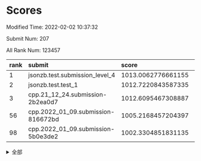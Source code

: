 # Scores

Modified Time: 2022-02-02 10:37:32

Submit Num: 207

All Rank Num: 123457

| rank |               submit               |       score        |       sigma        | pk_num |
| :--- | :--------------------------------- | :----------------- | :----------------- | :----- |
| 1    | jsonzb.test.submission_level_4     | 1013.0062776661155 | 0.8034545914543314 | 2388   |
| 2    | jsonzb.test.test_1                 | 1012.7220843587335 | 0.814144409557827  | 2388   |
| 3    | cpp.21_12_24.submission-2b2ea0d7   | 1012.6095467308887 | 0.8010582580532893 | 2386   |
| 56   | cpp.2022_01_09.submission-816672bd | 1005.2168457204397 | 0.7144195724226339 | 2389   |
| 98   | cpp.2022_01_09.submission-5b0e3de2 | 1002.3304851831135 | 0.7189091442302099 | 2383   |


<details>
<summary>全部</summary>

| rank |                 submit                 |       score        |       sigma        | pk_num |
| :--- | :------------------------------------- | :----------------- | :----------------- | :----- |
| 1    | jsonzb.test.submission_level_4         | 1013.0062776661155 | 0.8034545914543314 | 2388   |
| 2    | jsonzb.test.test_1                     | 1012.7220843587335 | 0.814144409557827  | 2388   |
| 3    | cpp.21_12_24.submission-2b2ea0d7       | 1012.6095467308887 | 0.8010582580532893 | 2386   |
| 4    | gobigger.level_3.submission_level_3_17 | 1011.4676940859031 | 0.7764644880956316 | 2383   |
| 5    | gobigger.level_3.submission_level_3_43 | 1011.3004183331163 | 0.8004485750486121 | 2384   |
| 6    | gobigger.level_3.submission_level_3_35 | 1010.9980649747774 | 0.7750535384241567 | 2388   |
| 7    | gobigger.level_3.submission_level_3_34 | 1010.8516668427287 | 0.7928054621322576 | 2391   |
| 8    | gobigger.level_3.submission_level_3_32 | 1010.8236109738095 | 0.7473902068750077 | 2388   |
| 9    | gobigger.level_3.submission_level_3_24 | 1010.7916970473724 | 0.7596081072736782 | 2381   |
| 10   | gobigger.level_3.submission_level_3_5  | 1010.7312129091828 | 0.7640560044049641 | 2386   |
| 11   | gobigger.level_3.submission_level_3_0  | 1010.6824333730306 | 0.7734807092287117 | 2390   |
| 12   | gobigger.level_3.submission_level_3_31 | 1010.6684596531873 | 0.7572687175262273 | 2389   |
| 13   | gobigger.level_3.submission_level_3_7  | 1010.6270064654136 | 0.7597146384634903 | 2385   |
| 14   | gobigger.level_3.submission_level_3_27 | 1010.6116345600007 | 0.7647832245905618 | 2388   |
| 15   | gobigger.level_3.submission_level_3_16 | 1010.5767925782235 | 0.7788452198245559 | 2382   |
| 16   | gobigger.level_3.submission_level_3_44 | 1010.5554975783587 | 0.7562857219035711 | 2389   |
| 17   | gobigger.level_3.submission_level_3_40 | 1010.4359054155804 | 0.746559180934651  | 2386   |
| 18   | gobigger.level_3.submission_level_3_18 | 1010.3362054550956 | 0.7545974565757043 | 2383   |
| 19   | gobigger.level_3.submission_level_3_20 | 1010.3206923579162 | 0.7473778218163147 | 2387   |
| 20   | gobigger.level_3.submission_level_3_49 | 1010.2730621401097 | 0.7657681721786297 | 2384   |
| 21   | gobigger.level_3.submission_level_3_37 | 1010.2624549924462 | 0.7528702076174619 | 2382   |
| 22   | gobigger.level_3.submission_level_3_22 | 1010.220595969213  | 0.7558081725449664 | 2390   |
| 23   | gobigger.level_3.submission_level_3_28 | 1010.2168912309838 | 0.7584938228878546 | 2386   |
| 24   | gobigger.level_3.submission_level_3_9  | 1010.0923828677012 | 0.7830279745421114 | 2388   |
| 25   | gobigger.level_3.submission_level_3_3  | 1010.0702769880943 | 0.7470115936822058 | 2391   |
| 26   | gobigger.level_3.submission_level_3_41 | 1010.0685774375388 | 0.7566376322825678 | 2390   |
| 27   | gobigger.level_3.submission_level_3_23 | 1010.0258489065814 | 0.751908662260745  | 2382   |
| 28   | gobigger.level_3.submission_level_3_13 | 1009.9750752304641 | 0.7366092164923506 | 2383   |
| 29   | gobigger.level_3.submission_level_3_39 | 1009.9651277600284 | 0.7455323967439876 | 2386   |
| 30   | gobigger.level_3.submission_level_3_30 | 1009.9614625374711 | 0.7692381978456447 | 2389   |
| 31   | gobigger.level_3.submission_level_3_2  | 1009.8118024629902 | 0.758187183073466  | 2385   |
| 32   | gobigger.level_3.submission_level_3_33 | 1009.6948145921482 | 0.7465645533053468 | 2384   |
| 33   | gobigger.level_3.submission_level_3_29 | 1009.571657313331  | 0.737721012048945  | 2381   |
| 34   | gobigger.level_3.submission_level_3_25 | 1009.5699278485818 | 0.7725990199403148 | 2391   |
| 35   | gobigger.level_3.submission_level_3_47 | 1009.5046905429463 | 0.7417880336304311 | 2389   |
| 36   | gobigger.level_3.submission_level_3_42 | 1009.4703428760977 | 0.7698265810882318 | 2384   |
| 37   | gobigger.level_3.submission_level_3_19 | 1009.4648219998036 | 0.7379052345392617 | 2383   |
| 38   | gobigger.level_3.submission_level_3_36 | 1009.3946842413023 | 0.7418301288556385 | 2385   |
| 39   | gobigger.level_3.submission_level_3_10 | 1009.3833423281442 | 0.747631420307299  | 2388   |
| 40   | gobigger.level_3.submission_level_3_4  | 1009.3016680922198 | 0.7433571432109818 | 2392   |
| 41   | gobigger.level_3.submission_level_3_26 | 1009.293473120752  | 0.751845399062835  | 2386   |
| 42   | gobigger.level_3.submission_level_3_45 | 1009.2232930361714 | 0.7533587350543247 | 2388   |
| 43   | gobigger.level_3.submission_level_3_21 | 1009.2107838227807 | 0.7454223225286837 | 2381   |
| 44   | gobigger.level_3.submission_level_3_15 | 1009.1853692180819 | 0.7588310049603423 | 2386   |
| 45   | gobigger.level_3.submission_level_3_11 | 1009.0615317643986 | 0.7475423227812152 | 2389   |
| 46   | gobigger.level_3.submission_level_3_46 | 1009.0552218025668 | 0.7607826860533773 | 2388   |
| 47   | gobigger.level_3.submission_level_3_38 | 1008.9679788335711 | 0.7474894436092536 | 2383   |
| 48   | gobigger.level_3.submission_level_3_8  | 1008.9522099789993 | 0.7533460556579991 | 2388   |
| 49   | gobigger.level_3.submission_level_3_1  | 1008.9220391948458 | 0.7457870396719307 | 2386   |
| 50   | gobigger.level_3.submission_level_3_48 | 1008.8943829080317 | 0.744739085812668  | 2386   |
| 51   | gobigger.level_3.submission_level_3_14 | 1008.8306415858926 | 0.7454139731597449 | 2389   |
| 52   | gobigger.level_3.submission_level_3_6  | 1008.2170311264612 | 0.7190499995523639 | 2385   |
| 53   | gobigger.level_3.submission_level_3_12 | 1007.3067047133098 | 0.7336929783983835 | 2387   |
| 54   | gobigger.level_1.submission_level_1_36 | 1005.4244380206467 | 0.7179161694195627 | 2389   |
| 55   | gobigger.level_1.submission_level_1_16 | 1005.357261596801  | 0.7361065951346296 | 2383   |
| 56   | cpp.2022_01_09.submission-816672bd     | 1005.2168457204397 | 0.7144195724226339 | 2389   |
| 57   | gobigger.level_1.submission_level_1_40 | 1004.6554200987907 | 0.7276045524289781 | 2380   |
| 58   | gobigger.level_1.submission_level_1_27 | 1004.604269100386  | 0.7238411914978087 | 2385   |
| 59   | gobigger.level_1.submission_level_1_10 | 1004.1802292839899 | 0.7086992269992253 | 2380   |
| 60   | gobigger.level_1.submission_level_1_1  | 1004.1671654427088 | 0.7105258077663935 | 2383   |
| 61   | gobigger.level_1.submission_level_1_35 | 1004.1370602020036 | 0.7243721021512235 | 2386   |
| 62   | gobigger.level_1.submission_level_1_38 | 1004.0915271662135 | 0.7115674147149973 | 2385   |
| 63   | gobigger.level_1.submission_level_1_20 | 1003.9761523581293 | 0.7029336121692371 | 2385   |
| 64   | gobigger.level_1.submission_level_1_5  | 1003.9329003765172 | 0.7117237797286684 | 2385   |
| 65   | gobigger.level_1.submission_level_1_25 | 1003.891211874494  | 0.7281249191016776 | 2391   |
| 66   | gobigger.level_1.submission_level_1_19 | 1003.8813110072208 | 0.7224233386230826 | 2384   |
| 67   | gobigger.level_1.submission_level_1_18 | 1003.8500664542383 | 0.7167762008127406 | 2390   |
| 68   | gobigger.level_1.submission_level_1_22 | 1003.8247721946743 | 0.7112063526238427 | 2393   |
| 69   | gobigger.level_1.submission_level_1_12 | 1003.7578229193465 | 0.7186556042879718 | 2386   |
| 70   | gobigger.level_1.submission_level_1_23 | 1003.7523825222161 | 0.7175770144349874 | 2381   |
| 71   | gobigger.level_1.submission_level_1_21 | 1003.7455688117116 | 0.7212453229152918 | 2383   |
| 72   | gobigger.level_1.submission_level_1_31 | 1003.7450379342969 | 0.7102069531464907 | 2384   |
| 73   | gobigger.level_1.submission_level_1_43 | 1003.5808883477813 | 0.7148085113866353 | 2386   |
| 74   | gobigger.level_1.submission_level_1_24 | 1003.5655063368548 | 0.7176178377916586 | 2385   |
| 75   | gobigger.level_1.submission_level_1_39 | 1003.539371742781  | 0.7120362082243243 | 2387   |
| 76   | gobigger.level_1.submission_level_1_26 | 1003.4916037523243 | 0.719402073157642  | 2386   |
| 77   | gobigger.level_1.submission_level_1_42 | 1003.4315930065337 | 0.7080937867454565 | 2387   |
| 78   | gobigger.level_1.submission_level_1_46 | 1003.415600574698  | 0.71818944784411   | 2392   |
| 79   | gobigger.level_1.submission_level_1_13 | 1003.3657693334635 | 0.7127220185266886 | 2385   |
| 80   | gobigger.level_1.submission_level_1_15 | 1003.3399957586811 | 0.7179853468127619 | 2388   |
| 81   | gobigger.level_1.submission_level_1_7  | 1003.3344965222677 | 0.7274372145114915 | 2387   |
| 82   | gobigger.level_1.submission_level_1_34 | 1003.299163475413  | 0.7112867632055958 | 2388   |
| 83   | gobigger.level_1.submission_level_1_44 | 1003.259226761015  | 0.7177860490902008 | 2387   |
| 84   | gobigger.level_1.submission_level_1_4  | 1003.2452825820302 | 0.7196462937011611 | 2386   |
| 85   | gobigger.level_1.submission_level_1_2  | 1003.2364133665927 | 0.7225618769305939 | 2389   |
| 86   | gobigger.level_1.submission_level_1_0  | 1003.1947855647093 | 0.7051163026882925 | 2386   |
| 87   | gobigger.level_1.submission_level_1_37 | 1003.1742831115007 | 0.7207160419653793 | 2387   |
| 88   | gobigger.level_1.submission_level_1_32 | 1003.0431493428553 | 0.7184936023656765 | 2387   |
| 89   | gobigger.level_1.submission_level_1_29 | 1003.0183583819806 | 0.7123898655864904 | 2385   |
| 90   | gobigger.level_1.submission_level_1_41 | 1003.0005278829949 | 0.7212133426193192 | 2386   |
| 91   | gobigger.level_1.submission_level_1_30 | 1002.8576663850031 | 0.7158862262879647 | 2381   |
| 92   | gobigger.level_1.submission_level_1_45 | 1002.8500758976652 | 0.7140182767915983 | 2390   |
| 93   | gobigger.level_1.submission_level_1_47 | 1002.8402503943114 | 0.7171299822554944 | 2382   |
| 94   | gobigger.level_1.submission_level_1_48 | 1002.679610673566  | 0.71815077968478   | 2385   |
| 95   | gobigger.level_1.submission_level_1_3  | 1002.5144576745046 | 0.7138168035558821 | 2386   |
| 96   | gobigger.level_1.submission_level_1_14 | 1002.4664014137477 | 0.7115946398532816 | 2388   |
| 97   | gobigger.level_1.submission_level_1_49 | 1002.4640555293341 | 0.7127238686524504 | 2384   |
| 98   | cpp.2022_01_09.submission-5b0e3de2     | 1002.3304851831135 | 0.7189091442302099 | 2383   |
| 99   | gobigger.level_1.submission_level_1_17 | 1002.3236643168746 | 0.7122800716403884 | 2381   |
| 100  | gobigger.level_1.submission_level_1_8  | 1002.3047334559186 | 0.7136507581124211 | 2387   |
| 101  | gobigger.level_1.submission_level_1_28 | 1002.2613239467081 | 0.7130048944036395 | 2385   |
| 102  | gobigger.level_1.submission_level_1_9  | 1002.2262493973147 | 0.7213520150466574 | 2390   |
| 103  | gobigger.level_1.submission_level_1_11 | 1002.0904485883865 | 0.708986623785469  | 2385   |
| 104  | gobigger.level_1.submission_level_1_33 | 1001.898386592649  | 0.7148284043318861 | 2391   |
| 105  | gobigger.level_1.submission_level_1_6  | 1001.8960012157582 | 0.7103665494467216 | 2385   |
| 106  | gobigger.random.submission_random_24   | 997.1774694725727  | 0.7060159028612094 | 2381   |
| 107  | gobigger.random.submission_random_44   | 996.9545327113732  | 0.6987905581380416 | 2385   |
| 108  | gobigger.random.submission_random_27   | 996.8247457638962  | 0.7089731734796033 | 2390   |
| 109  | gobigger.random.submission_random_36   | 996.8009672975551  | 0.701769429407463  | 2381   |
| 110  | gobigger.random.submission_random_12   | 996.7366676225098  | 0.7181695968678379 | 2387   |
| 111  | gobigger.random.submission_random_40   | 996.7173200769772  | 0.7241535188458172 | 2385   |
| 112  | gobigger.random.submission_random_15   | 996.6617437695019  | 0.7111741956416933 | 2388   |
| 113  | gobigger.random.submission_random_32   | 996.6450889702272  | 0.7059340706966445 | 2380   |
| 114  | gobigger.random.submission_random_23   | 996.588540457224   | 0.7168282035325935 | 2387   |
| 115  | gobigger.random.submission_random_42   | 996.4945173510584  | 0.7096774440906912 | 2389   |
| 116  | gobigger.random.submission_random_17   | 996.4209658967447  | 0.7418489378858846 | 2389   |
| 117  | gobigger.random.submission_random_5    | 996.3798571829109  | 0.6926820652181048 | 2391   |
| 118  | gobigger.random.submission_random_37   | 996.3003072822918  | 0.703351414473392  | 2391   |
| 119  | gobigger.random.submission_random_10   | 996.2873428136296  | 0.7100896902725432 | 2386   |
| 120  | gobigger.random.submission_random_4    | 996.234292886363   | 0.7112930862549631 | 2386   |
| 121  | gobigger.random.submission_random_26   | 996.1922365340146  | 0.7114109855228687 | 2384   |
| 122  | gobigger.random.submission_random_45   | 996.122787941053   | 0.7101846787783413 | 2384   |
| 123  | gobigger.random.submission_random_47   | 996.1143284160586  | 0.6971831736595573 | 2386   |
| 124  | gobigger.random.submission_random_9    | 996.0740382254187  | 0.6983575474569517 | 2388   |
| 125  | gobigger.random.submission_random_19   | 995.99090615686    | 0.6994619329895504 | 2378   |
| 126  | gobigger.random.submission_random_30   | 995.9693750903676  | 0.7264731681677942 | 2385   |
| 127  | gobigger.random.submission_random_46   | 995.9546885120944  | 0.7102601307800124 | 2385   |
| 128  | gobigger.random.submission_random_34   | 995.9302920571499  | 0.7123928153157135 | 2386   |
| 129  | gobigger.random.submission_random_29   | 995.8194626800406  | 0.7232186023185856 | 2387   |
| 130  | gobigger.random.submission_random_20   | 995.8127612097034  | 0.7154006724535841 | 2390   |
| 131  | gobigger.random.submission_random_11   | 995.7642588844387  | 0.7089707182333567 | 2383   |
| 132  | gobigger.random.submission_random_49   | 995.7388245348416  | 0.7037235708785181 | 2388   |
| 133  | gobigger.random.submission_random_0    | 995.7104308595849  | 0.7381478778097316 | 2381   |
| 134  | gobigger.random.submission_random_1    | 995.7094175656362  | 0.688844541581487  | 2385   |
| 135  | gobigger.random.submission_random_31   | 995.6144711991902  | 0.7294293373442692 | 2388   |
| 136  | gobigger.random.submission_random_13   | 995.6101169764163  | 0.7035893734288715 | 2386   |
| 137  | gobigger.random.submission_random_28   | 995.6002758092874  | 0.7035642593414974 | 2388   |
| 138  | gobigger.random.submission_random_16   | 995.5640833936255  | 0.7079945273221642 | 2384   |
| 139  | gobigger.random.submission_random_41   | 995.5568275610555  | 0.6972292104264516 | 2385   |
| 140  | gobigger.random.submission_random_6    | 995.4811759933935  | 0.7077116441523259 | 2386   |
| 141  | gobigger.random.submission_random_48   | 995.3275027615531  | 0.7208864661889927 | 2384   |
| 142  | gobigger.random.submission_random_8    | 995.2877513758084  | 0.7111669071100797 | 2376   |
| 143  | gobigger.random.submission_random_22   | 995.241829800422   | 0.7217272415118373 | 2385   |
| 144  | gobigger.random.submission_random_21   | 995.1961919774589  | 0.707254349706089  | 2387   |
| 145  | gobigger.random.submission_random_33   | 995.0975731018204  | 0.6970807002980105 | 2387   |
| 146  | gobigger.random.submission_random_43   | 995.0823635831043  | 0.726957631103692  | 2383   |
| 147  | gobigger.random.submission_random_39   | 995.0675076841986  | 0.7099813658337083 | 2383   |
| 148  | gobigger.random.submission_random_35   | 995.0489626880168  | 0.7022682412471801 | 2385   |
| 149  | gobigger.random.submission_random_7    | 994.946742311583   | 0.7073197659363852 | 2386   |
| 150  | gobigger.random.submission_random_38   | 994.9348006006844  | 0.7170348059440902 | 2388   |
| 151  | gobigger.random.submission_random_14   | 994.901673473621   | 0.7190340257960596 | 2382   |
| 152  | gobigger.random.submission_random_18   | 994.8397832748686  | 0.7351446349718909 | 2383   |
| 153  | gobigger.level_2.submission_level_2_36 | 994.6133677648063  | 0.7217307016210628 | 2381   |
| 154  | gobigger.random.submission_random_2    | 994.3908889919758  | 0.727312989037176  | 2383   |
| 155  | gobigger.random.submission_random_25   | 994.2220269021266  | 0.7156664171050529 | 2391   |
| 156  | gobigger.level_2.submission_level_2_16 | 993.9155714510364  | 0.7285365484525897 | 2389   |
| 157  | gobigger.level_2.submission_level_2_31 | 993.840069619287   | 0.7312882896315109 | 2387   |
| 158  | gobigger.random.submission_random_3    | 993.7725136916958  | 0.7386837197955943 | 2386   |
| 159  | gobigger.level_2.submission_level_2_6  | 993.4793647007591  | 0.7111873954097121 | 2385   |
| 160  | gobigger.level_2.submission_level_2_20 | 993.3120221509466  | 0.749996521582443  | 2384   |
| 161  | gobigger.level_2.submission_level_2_11 | 993.2496077282653  | 0.7395312928670523 | 2384   |
| 162  | gobigger.level_2.submission_level_2_39 | 993.1639216442834  | 0.7478375033261989 | 2381   |
| 163  | gobigger.level_2.submission_level_2_15 | 993.0853038810433  | 0.7501753072634813 | 2380   |
| 164  | gobigger.level_2.submission_level_2_43 | 993.0212252769244  | 0.7369998527565567 | 2387   |
| 165  | gobigger.level_2.submission_level_2_17 | 992.932882391423   | 0.7346380029821089 | 2387   |
| 166  | gobigger.level_2.submission_level_2_48 | 992.9004363869764  | 0.7317207123811625 | 2379   |
| 167  | gobigger.level_2.submission_level_2_1  | 992.819246730872   | 0.7381938935197208 | 2382   |
| 168  | gobigger.level_2.submission_level_2_4  | 992.8083541035047  | 0.7451214229508762 | 2392   |
| 169  | gobigger.level_2.submission_level_2_24 | 992.7765436043703  | 0.7503277445658545 | 2387   |
| 170  | gobigger.level_2.submission_level_2_23 | 992.7014706524143  | 0.7433150981767026 | 2387   |
| 171  | gobigger.level_2.submission_level_2_21 | 992.6052578447227  | 0.7383207804453877 | 2387   |
| 172  | gobigger.level_2.submission_level_2_34 | 992.5028379587329  | 0.7409583163034958 | 2383   |
| 173  | gobigger.level_2.submission_level_2_40 | 992.4763223877762  | 0.7195702095711405 | 2383   |
| 174  | gobigger.level_2.submission_level_2_38 | 992.4385757012544  | 0.7447228146156645 | 2386   |
| 175  | gobigger.level_2.submission_level_2_41 | 992.3897816613251  | 0.7422828396958682 | 2390   |
| 176  | gobigger.level_2.submission_level_2_26 | 992.3533489985466  | 0.7616538638325048 | 2383   |
| 177  | gobigger.level_2.submission_level_2_44 | 992.3122961046035  | 0.7333166011106494 | 2387   |
| 178  | gobigger.level_2.submission_level_2_2  | 992.2381385555065  | 0.7428820780082404 | 2384   |
| 179  | gobigger.level_2.submission_level_2_30 | 992.2278428592865  | 0.7564978585212095 | 2385   |
| 180  | gobigger.level_2.submission_level_2_19 | 992.1867034529181  | 0.728260599640715  | 2387   |
| 181  | gobigger.level_2.submission_level_2_10 | 992.1838900136654  | 0.7587903484030983 | 2384   |
| 182  | gobigger.level_2.submission_level_2_12 | 992.1328404189661  | 0.7546813092094192 | 2386   |
| 183  | gobigger.level_2.submission_level_2_49 | 992.0466833344174  | 0.7425982998559642 | 2377   |
| 184  | gobigger.level_2.submission_level_2_46 | 991.9864882254863  | 0.734479155292473  | 2383   |
| 185  | gobigger.level_2.submission_level_2_3  | 991.877255688396   | 0.730847744317531  | 2386   |
| 186  | gobigger.level_2.submission_level_2_42 | 991.8645218701708  | 0.7326306407531258 | 2389   |
| 187  | gobigger.level_2.submission_level_2_5  | 991.832217783955   | 0.7443766311929042 | 2388   |
| 188  | gobigger.level_2.submission_level_2_8  | 991.7891520000493  | 0.7740074992232595 | 2384   |
| 189  | gobigger.level_2.submission_level_2_22 | 991.7198658330062  | 0.7430038617550521 | 2381   |
| 190  | gobigger.level_2.submission_level_2_0  | 991.7025112661145  | 0.7777218056256197 | 2381   |
| 191  | gobigger.level_2.submission_level_2_28 | 991.6658588551365  | 0.747971829208576  | 2382   |
| 192  | gobigger.level_2.submission_level_2_9  | 991.5459713587001  | 0.7278710604909854 | 2389   |
| 193  | gobigger.level_2.submission_level_2_45 | 991.4775405884221  | 0.745219032206248  | 2382   |
| 194  | gobigger.level_2.submission_level_2_35 | 991.4652918559873  | 0.755537511030266  | 2390   |
| 195  | gobigger.level_2.submission_level_2_27 | 991.3852961014438  | 0.7184074834315203 | 2387   |
| 196  | gobigger.level_2.submission_level_2_29 | 991.3273200745622  | 0.756862942056543  | 2385   |
| 197  | gobigger.level_2.submission_level_2_37 | 991.2291518387962  | 0.7400185961899498 | 2386   |
| 198  | gobigger.level_2.submission_level_2_25 | 991.2126237659726  | 0.7502538140402795 | 2384   |
| 199  | gobigger.level_2.submission_level_2_33 | 991.1401095520825  | 0.7413884866868085 | 2386   |
| 200  | gobigger.level_2.submission_level_2_32 | 991.1258593278098  | 0.7564041641729273 | 2383   |
| 201  | gobigger.level_2.submission_level_2_13 | 991.0359453686426  | 0.7472872750937923 | 2389   |
| 202  | gobigger.level_2.submission_level_2_14 | 990.9648302455637  | 0.7497652532460922 | 2385   |
| 203  | gobigger.level_2.submission_level_2_7  | 990.7398470760647  | 0.7705885683679924 | 2384   |
| 204  | gobigger.level_2.submission_level_2_18 | 990.2656359459658  | 0.7833236648114991 | 2382   |
| 205  | gobigger.level_2.submission_level_2_47 | 989.613109395493   | 0.7691335499854817 | 2387   |
| 206  | gobigger.none.submission_none_1        | 977.4237194845704  | 1.3233025459847436 | 2383   |
| 207  | gobigger.none.submission_none_0        | 976.3669632466718  | 1.4354777309504694 | 2383   |

</details>